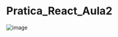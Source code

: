# Pratica_React_Aula2
![image](https://github.com/Schvuchov/Pratica_React_Aula2/assets/86387013/db162cc1-8132-4a3f-a1eb-465988bc8d9a)
